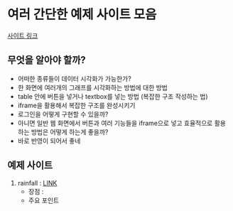# 여러 간단한 예제 사이트 모음

[사이트 링크](https://dash-example-index.herokuapp.com/)

## 무엇을 알아야 할까?

- 어떠한 종류들이 데이터 시각화가 가능한가?
- 한 화면에 여러개의 그래프를 시각화하는 방법에 대한 방법
- table 안에 버튼을 넣거나 textbox를 넣는 방법 (복잡한 구조 작성하는 법)
- iframe을 활용해서 복잡한 구조를 완성시키기
- 로그인을 어떻게 구현할 수 있을까?
- 아니면 일반 웹 화면에서 버튼과 여러 기능들을 iframe으로 넣고 효율적으로 활용하는 방법은 어떻게 하는게 좋을까?
- 바로 반영이 되어서 좋네

## 예제 사이트

1. rainfall : [LINK](https://github.com/fiakoengineering/rainfall#readme)
   - 장점 :
   - 주요 포인트
